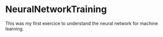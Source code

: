 # NeuralNetworkTraining
This was my first exercice to understand the neural network for machine learning.
